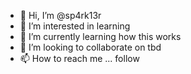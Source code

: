 - 👋 Hi, I’m @sp4rk13r
- 👀 I’m interested in learning 
- 🌱 I’m currently learning how this works
- 💞️ I’m looking to collaborate on tbd
- 📫 How to reach me ... follow

<!---
sp4rk13r/sp4rk13r is a ✨ special ✨ repository because its `README.md` (this file) appears on your GitHub profile.
You can click the Preview link to take a look at your changes.
--->
